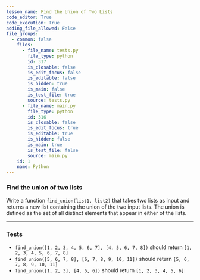```yaml
---
lesson_name: Find the Union of Two Lists
code_editor: True
code_execution: True
adding_file_allowed: False
file_groups:
  - common: false
    files:
      - file_name: tests.py
        file_type: python
        id: 317
        is_closable: false
        is_edit_focus: false
        is_editable: false
        is_hidden: true
        is_main: false
        is_test_file: true
        source: tests.py
      - file_name: main.py
        file_type: python
        id: 316
        is_closable: false
        is_edit_focus: true
        is_editable: true
        is_hidden: false
        is_main: true
        is_test_file: false
        source: main.py
    id: 1
    name: Python
---
```


### Find the union of two lists

Write a function `find_union(list1, list2)` that takes two lists as input and returns a new list containing the union of the two input lists. The union is defined as the set of all distinct elements that appear in either of the lists.

---

### Tests

<ul>
<li id="test-1"><code>find_union([1, 2, 3, 4, 5, 6, 7], [4, 5, 6, 7, 8])</code> should return <code>[1, 2, 3, 4, 5, 6, 7, 8]</code>
<li id="test-2"><code>find_union([5, 6, 7, 8], [6, 7, 8, 9, 10, 11])</code> should return <code>[5, 6, 7, 8, 9, 10, 11]</code>
<li id="test-3"><code>find_union([1, 2, 3], [4, 5, 6])</code> should return <code>[1, 2, 3, 4, 5, 6]</code>
</ul>
